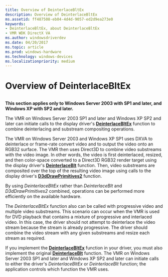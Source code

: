```yaml
---
title: Overview of DeinterlaceBltEx
description: Overview of DeinterlaceBltEx
ms.assetid: ff487508-eb04-4d4d-9057-ed2d9ea273e0
keywords:
- DeinterlaceBltEx, about DeinterlaceBltEx
- VMR WDK DirectX VA
ms.author: windowsdriverdev
ms.date: 04/20/2017
ms.topic: article
ms.prod: windows-hardware
ms.technology: windows-devices
ms.localizationpriority: medium
---
```


# Overview of DeinterlaceBltEx


## <span id="ddk_overview_of_deinterlacebltex_gg"></span><span id="DDK_OVERVIEW_OF_DEINTERLACEBLTEX_GG"></span>


**This section applies only to Windows Server 2003 with SP1 and later, and Windows XP with SP2 and later.**

The VMR on Windows Server 2003 SP1 and later and Windows XP SP2 and later can initiate calls to the display driver's [**DeinterlaceBltEx**](https://msdn.microsoft.com/library/windows/hardware/ff563927) function to combine deinterlacing and substream compositing operations.

The VMR on Windows Server 2003 and Windows XP SP1 uses DXVA to deinterlace or frame-rate convert video and to output the video onto an RGB32 surface. The VMR then uses Direct3D to combine video substreams with the video image. In other words, the video is first deinterlaced, resized, and then color-space converted to a Direct3D RGB32 render target using the display driver's [**DeinterlaceBlt**](https://msdn.microsoft.com/library/windows/hardware/ff563924) function. Then, video substreams are composited over the top of the resulting video image using calls to the display driver's [**D3dDrawPrimitives2**](https://msdn.microsoft.com/library/windows/hardware/ff544704) function.

By using *DeinterlaceBltEx* rather than *DeinterlaceBlt* and *D3dDrawPrimitives2* combined, operations can be performed more efficiently on the available hardware.

The *DeinterlaceBltEx* function also can be called with progressive video and multiple video substreams. This scenario can occur when the VMR is used for DVD playback that contains a mixture of progressive and interlaced video. In this case, the driver should not attempt to deinterlace the video stream because the stream is already progressive. The driver should combine the video stream with any given substreams and resize each stream as required.

If you implement the [**DeinterlaceBltEx**](https://msdn.microsoft.com/library/windows/hardware/ff563927) function in your driver, you must also implement the original [**DeinterlaceBlt**](https://msdn.microsoft.com/library/windows/hardware/ff563924) function. The VMR on Windows Server 2003 SP1 and later and Windows XP SP2 and later can initiate calls to either the driver's *DeinterlaceBltEx* or *DeinterlaceBlt* function; the application controls which function the VMR uses.

 

 





